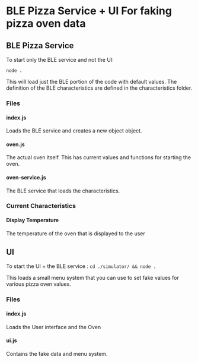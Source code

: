 # BLE Pizza Service + UI For faking pizza oven data

## BLE Pizza Service

To start only the BLE service and not the UI:

`node .`

This will load just the BLE portion of the code with default values. The definition of the BLE characteristics are defined in the characteristics folder. 


### Files 


#### index.js

Loads the BLE service and creates a new object object.

#### oven.js

The actual oven itself. This has current values and functions for starting the oven.

#### oven-service.js

The BLE service that loads the characteristics.

### Current Characteristics

#### Display Temperature

The temperature of the oven that is displayed to the user

## UI

To start the UI + the BLE service :
`cd ./simulator/ && node .`

This loads a small menu system that you can use to set fake values for various pizza oven values.

### Files

#### index.js

Loads the User interface and the Oven


#### ui.js

Contains the fake data and menu system.
